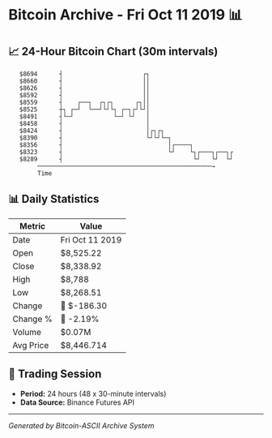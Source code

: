 # Bitcoin Archive - Fri Oct 11 2019 📊

## 📈 24-Hour Bitcoin Chart (30m intervals)

```
   $8694      ┤                      ┌┐                        
   $8660      ┤                      ││                        
   $8626      ┤                      ││                        
   $8592      ┤                      ││                        
   $8559      ┤    ┌──┐  ┌┐┌┐      ┌┐││                        
   $8525      ┼┐ ┌─┘  └──┘└┘└┐ ┌─┐┌┘└┘│                        
   $8491      ┤└─┘           └─┘ └┘   │                        
   $8458      ┤                       │                        
   $8424      ┤                       │┌┐┌┐                    
   $8390      ┤                       └┘└┘└─┐                  
   $8356      ┤                             │┌────┐            
   $8323      ┤                             └┘    └┐┌───┐┌──┐┌ 
   $8289      ┤                                    └┘   └┘  └┘ 
        ────────────────────────────────────────────────→
        Time
```

## 📊 Daily Statistics

| Metric | Value |
|--------|-------|
| Date | Fri Oct 11 2019 |
| Open | $8,525.22 |
| Close | $8,338.92 |
| High | $8,788 |
| Low | $8,268.51 |
| Change | 🔴 $-186.30 |
| Change % | 🔴 -2.19% |
| Volume | $0.07M |
| Avg Price | $8,446.714 |

## 📅 Trading Session

- **Period:** 24 hours (48 x 30-minute intervals)
- **Data Source:** Binance Futures API

---
*Generated by Bitcoin-ASCII Archive System*

